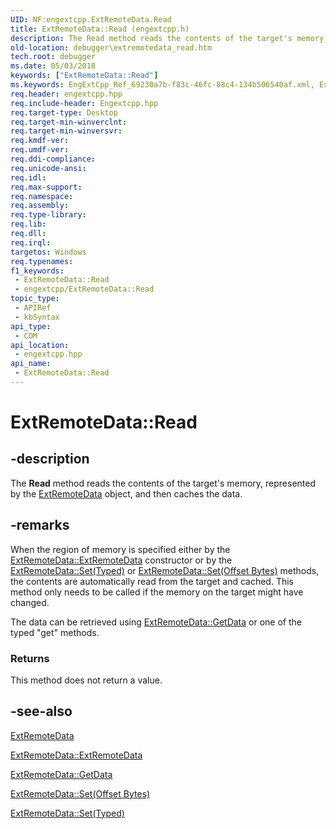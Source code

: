 ```yaml
---
UID: NF:engextcpp.ExtRemoteData.Read
title: ExtRemoteData::Read (engextcpp.h)
description: The Read method reads the contents of the target's memory, represented by the ExtRemoteData object, and then caches the data.
old-location: debugger\extremotedata_read.htm
tech.root: debugger
ms.date: 05/03/2018
keywords: ["ExtRemoteData::Read"]
ms.keywords: EngExtCpp_Ref_69230a7b-f83c-46fc-88c4-134b506540af.xml, ExtRemoteData class [Windows Debugging],Read method, ExtRemoteData.Read, ExtRemoteData::Read, Read, Read method [Windows Debugging], Read method [Windows Debugging],ExtRemoteData class, debugger.extremotedata_read
req.header: engextcpp.hpp
req.include-header: Engextcpp.hpp
req.target-type: Desktop
req.target-min-winverclnt: 
req.target-min-winversvr: 
req.kmdf-ver: 
req.umdf-ver: 
req.ddi-compliance: 
req.unicode-ansi: 
req.idl: 
req.max-support: 
req.namespace: 
req.assembly: 
req.type-library: 
req.lib: 
req.dll: 
req.irql: 
targetos: Windows
req.typenames: 
f1_keywords:
 - ExtRemoteData::Read
 - engextcpp/ExtRemoteData::Read
topic_type:
 - APIRef
 - kbSyntax
api_type:
 - COM
api_location:
 - engextcpp.hpp
api_name:
 - ExtRemoteData::Read
---
```


# ExtRemoteData::Read

## -description

The <b>Read</b> method reads the contents of the target's memory, represented by the <a href="/windows-hardware/drivers/ddi/engextcpp/nf-engextcpp-extremotedata-extremotedata(pcstr_ulong64_ulong)">ExtRemoteData</a> object, and then caches the data.

## -remarks

When the region of memory is specified either by the <a href="/windows-hardware/drivers/ddi/engextcpp/nf-engextcpp-extremotedata-extremotedata">ExtRemoteData::ExtRemoteData</a> constructor or by the <a href="/windows-hardware/drivers/ddi/engextcpp/nf-engextcpp-extremotedata-set(constdebug_typed_data)">ExtRemoteData::Set(Typed)</a> or <a href="/windows-hardware/drivers/ddi/engextcpp/nf-engextcpp-extremotedata-set">ExtRemoteData::Set(Offset Bytes)</a> methods, the contents are automatically read from the target and cached.  This method only needs to be called if the memory on the target might have changed.

The data can be retrieved using <a href="/windows-hardware/drivers/ddi/engextcpp/nf-engextcpp-extremotedata-getdata">ExtRemoteData::GetData</a> or one of the typed "get" methods.

### Returns

This method does not return a value.

## -see-also

<a href="/windows-hardware/drivers/ddi/engextcpp/nf-engextcpp-extremotedata-extremotedata(pcstr_ulong64_ulong)">ExtRemoteData</a>



<a href="/windows-hardware/drivers/ddi/engextcpp/nf-engextcpp-extremotedata-extremotedata">ExtRemoteData::ExtRemoteData</a>



<a href="/windows-hardware/drivers/ddi/engextcpp/nf-engextcpp-extremotedata-getdata">ExtRemoteData::GetData</a>



<a href="/windows-hardware/drivers/ddi/engextcpp/nf-engextcpp-extremotedata-set">ExtRemoteData::Set(Offset Bytes)</a>



<a href="/windows-hardware/drivers/ddi/engextcpp/nf-engextcpp-extremotedata-set(constdebug_typed_data)">ExtRemoteData::Set(Typed)</a>

